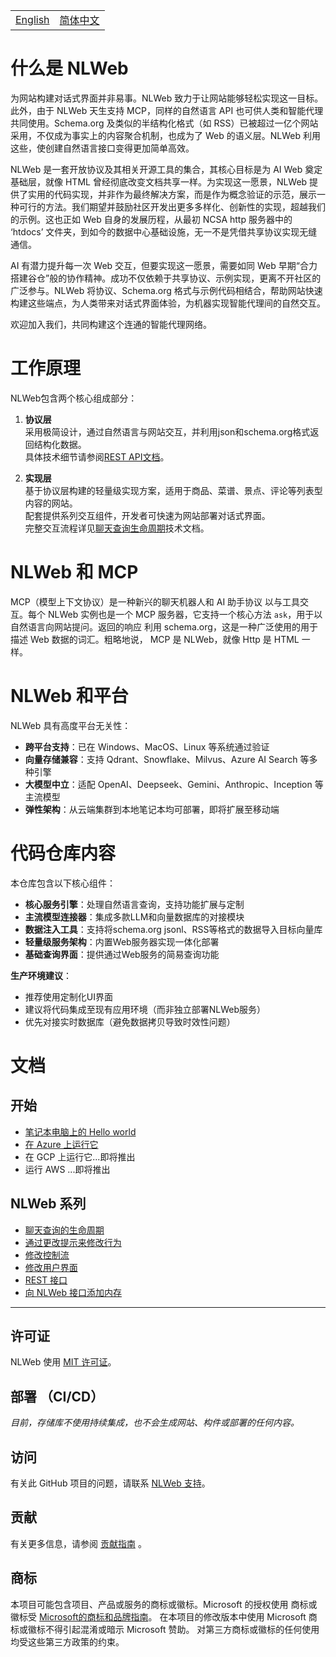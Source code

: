 <!-- Multi-Language Navigation -->
<p align="center">
  <table>
    <tr>
      <td><a href="README.md">English</a></td>
      <td><a href="README_cn.md">简体中文</a></td>
    </tr>
  </table>
</p>

# 什么是 NLWeb


为网站构建对话式界面并非易事。NLWeb 致力于让网站能够轻松实现这一目标。此外，由于 NLWeb 天生支持 MCP，同样的自然语言 API 也可供人类和智能代理共同使用。Schema.org 及类似的半结构化格式（如 RSS）已被超过一亿个网站采用，不仅成为事实上的内容聚合机制，也成为了 Web 的语义层。NLWeb 利用这些，使创建自然语言接口变得更加简单高效。

NLWeb 是一套开放协议及其相关开源工具的集合，其核心目标是为 AI Web 奠定基础层，就像 HTML 曾经彻底改变文档共享一样。为实现这一愿景，NLWeb 提供了实用的代码实现，并非作为最终解决方案，而是作为概念验证的示范，展示一种可行的方法。我们期望并鼓励社区开发出更多多样化、创新性的实现，超越我们的示例。这也正如 Web 自身的发展历程，从最初 NCSA http 服务器中的 ‘htdocs’ 文件夹，到如今的数据中心基础设施，无一不是凭借共享协议实现无缝通信。

AI 有潜力提升每一次 Web 交互，但要实现这一愿景，需要如同 Web 早期“合力搭建谷仓”般的协作精神。成功不仅依赖于共享协议、示例实现，更离不开社区的广泛参与。NLWeb 将协议、Schema.org 格式与示例代码相结合，帮助网站快速构建这些端点，为人类带来对话式界面体验，为机器实现智能代理间的自然交互。

欢迎加入我们，共同构建这个连通的智能代理网络。


# 工作原理
NLWeb包含两个核心组成部分：  

1. **协议层**  
   采用极简设计，通过自然语言与网站交互，并利用json和schema.org格式返回结构化数据。  
   具体技术细节请参阅[REST API文档](/docs/zh_cn/RestAPI.md)。  

2. **实现层**  
   基于协议层构建的轻量级实现方案，适用于商品、菜谱、景点、评论等列表型内容的网站。  
   配套提供系列交互组件，开发者可快速为网站部署对话式界面。  
   完整交互流程详见[聊天查询生命周期](docs/zh_cn/LifeOfAChatQuery.md)技术文档。  


# NLWeb 和 MCP
 MCP（模型上下文协议）是一种新兴的聊天机器人和 AI 助手协议
 以与工具交互。每个 NLWeb 实例也是一个 MCP 服务器，它支持一个核心方法
 <code>ask</code>，用于以自然语言向网站提问。返回的响应
 利用 schema.org，这是一种广泛使用的用于描述 Web 数据的词汇。粗略地说，
 MCP 是 NLWeb，就像 Http 是 HTML 一样。


# NLWeb 和平台
NLWeb 具有高度平台无关性：  
- **跨平台支持**：已在 Windows、MacOS、Linux 等系统通过验证  
- **向量存储兼容**：支持 Qdrant、Snowflake、Milvus、Azure AI Search 等多种引擎  
- **大模型中立**：适配 OpenAI、Deepseek、Gemini、Anthropic、Inception 等主流模型  
- **弹性架构**：从云端集群到本地笔记本均可部署，即将扩展至移动端  

# 代码仓库内容  
本仓库包含以下核心组件：  

- **核心服务引擎**：处理自然语言查询，支持功能扩展与定制  
- **主流模型连接器**：集成多款LLM和向量数据库的对接模块  
- **数据注入工具**：支持将schema.org jsonl、RSS等格式的数据导入目标向量库  
- **轻量级服务架构**：内置Web服务器实现一体化部署  
- **基础查询界面**：提供通过Web服务的简易查询功能  

**生产环境建议**：  
- 推荐使用定制化UI界面  
- 建议将代码集成至现有应用环境（而非独立部署NLWeb服务）  
- 优先对接实时数据库（避免数据拷贝导致时效性问题）  


# 文档

## 开始    
- [笔记本电脑上的 Hello world](HelloWorld_cn.md)
- [在 Azure 上运行它](docs/zh_cn/Azure.md)
- 在 GCP 上运行它...即将推出
- 运行 AWS ...即将推出

## NLWeb 系列
- [聊天查询的生命周期](docs/zh_cn/LifeOfAChatQuery.md)
- [通过更改提示来修改行为](docs/zh_cn/Prompts.md)
- [修改控制流](docs/zh_cn/ControlFlow.md)
- [修改用户界面](/docs/zh_cn/UserInterface.md)
- [REST 接口](docs/zh_cn/RestAPI.md)
- [向 NLWeb 接口添加内存](/docs/zh_cn/Memory.md)



-----------------------------------------------------------------

## 许可证 

NLWeb 使用 [MIT 许可证](LICENSE)。


## 部署 （CI/CD）

_目前，存储库不使用持续集成，也不会生成网站、构件或部署的任何内容。_

## 访问

有关此 GitHub 项目的问题，请联系 [NLWeb 支持](mailto:NLWebSup@microsoft.com)。

## 贡献

有关更多信息，请参阅 [贡献指南](CONTRIBUTING.md) 。

## 商标

本项目可能包含项目、产品或服务的商标或徽标。Microsoft 的授权使用
商标或徽标受
[Microsoft的商标和品牌指南](https://www.microsoft.com/en-us/legal/intellectualproperty/trademarks/usage/general)。
在本项目的修改版本中使用 Microsoft 商标或徽标不得引起混淆或暗示 Microsoft 赞助。
对第三方商标或徽标的任何使用均受这些第三方政策的约束。

